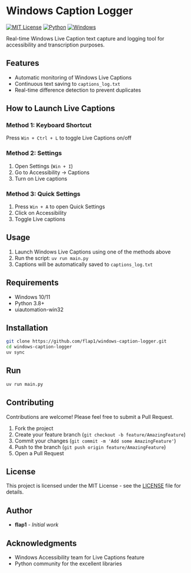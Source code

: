 # Windows Caption Logger

[![MIT License](https://img.shields.io/badge/License-MIT-green.svg)](https://opensource.org/licenses/MIT)
[![Python](https://img.shields.io/badge/Python-3.8%2B-blue)](https://www.python.org/)
[![Windows](https://img.shields.io/badge/Windows-10%2F11-blue)](https://www.microsoft.com/windows)

Real-time Windows Live Caption text capture and logging tool for accessibility and transcription purposes.

## Features
- Automatic monitoring of Windows Live Captions
- Continuous text saving to `captions_log.txt`
- Real-time difference detection to prevent duplicates

## How to Launch Live Captions

### Method 1: Keyboard Shortcut
Press `Win + Ctrl + L` to toggle Live Captions on/off

### Method 2: Settings
1. Open Settings (`Win + I`)
2. Go to Accessibility → Captions
3. Turn on Live captions

### Method 3: Quick Settings
1. Press `Win + A` to open Quick Settings
2. Click on Accessibility
3. Toggle Live captions

## Usage
1. Launch Windows Live Captions using one of the methods above
2. Run the script: `uv run main.py`
3. Captions will be automatically saved to `captions_log.txt`

## Requirements
- Windows 10/11
- Python 3.8+
- uiautomation-win32

## Installation
```bash
git clone https://github.com/flap1/windows-caption-logger.git
cd windows-caption-logger
uv sync
```

## Run
```bash
uv run main.py
```

## Contributing
Contributions are welcome! Please feel free to submit a Pull Request.

1. Fork the project
2. Create your feature branch (`git checkout -b feature/AmazingFeature`)
3. Commit your changes (`git commit -m 'Add some AmazingFeature'`)
4. Push to the branch (`git push origin feature/AmazingFeature`)
5. Open a Pull Request

## License
This project is licensed under the MIT License - see the [LICENSE](LICENSE) file for details.

## Author
- **flap1** - *Initial work*

## Acknowledgments
- Windows Accessibility team for Live Captions feature
- Python community for the excellent libraries